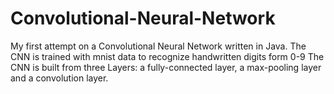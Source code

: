 # Convolutional-Neural-Network
My first attempt on a Convolutional Neural Network written in Java. The CNN is trained with mnist data to recognize handwritten digits form 0-9
The CNN is built from three Layers: a fully-connected layer, a max-pooling layer and a convolution layer.
